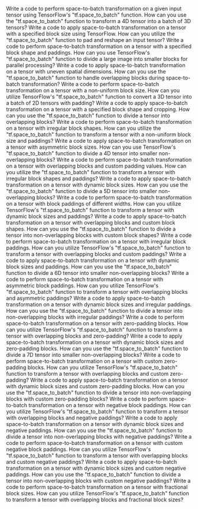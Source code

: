 Write a code to perform space-to-batch transformation on a given input tensor using TensorFlow's "tf.space_to_batch" function.
How can you use the "tf.space_to_batch" function to transform a 4D tensor into a batch of 3D tensors?
Write a code to apply space-to-batch transformation on a tensor with a specified block size using TensorFlow.
How can you utilize the "tf.space_to_batch" function to pad and reshape an input tensor?
Write a code to perform space-to-batch transformation on a tensor with a specified block shape and paddings.
How can you use TensorFlow's "tf.space_to_batch" function to divide a large image into smaller blocks for parallel processing?
Write a code to apply space-to-batch transformation on a tensor with uneven spatial dimensions.
How can you use the "tf.space_to_batch" function to handle overlapping blocks during space-to-batch transformation?
Write a code to perform space-to-batch transformation on a tensor with a non-uniform block size.
How can you utilize TensorFlow's "tf.space_to_batch" function to convert a 3D tensor into a batch of 2D tensors with padding?
Write a code to apply space-to-batch transformation on a tensor with a specified block shape and cropping.
How can you use the "tf.space_to_batch" function to divide a tensor into overlapping blocks?
Write a code to perform space-to-batch transformation on a tensor with irregular block shapes.
How can you utilize the "tf.space_to_batch" function to transform a tensor with a non-uniform block size and paddings?
Write a code to apply space-to-batch transformation on a tensor with asymmetric block sizes.
How can you use TensorFlow's "tf.space_to_batch" function to divide a 4D tensor into smaller non-overlapping blocks?
Write a code to perform space-to-batch transformation on a tensor with overlapping blocks and custom padding values.
How can you utilize the "tf.space_to_batch" function to transform a tensor with irregular block shapes and paddings?
Write a code to apply space-to-batch transformation on a tensor with dynamic block sizes.
How can you use the "tf.space_to_batch" function to divide a 5D tensor into smaller non-overlapping blocks?
Write a code to perform space-to-batch transformation on a tensor with block paddings of different widths.
How can you utilize TensorFlow's "tf.space_to_batch" function to transform a tensor with dynamic block sizes and paddings?
Write a code to apply space-to-batch transformation on a tensor with overlapping blocks and custom block shapes.
How can you use the "tf.space_to_batch" function to divide a tensor into non-overlapping blocks with custom block shapes?
Write a code to perform space-to-batch transformation on a tensor with irregular block paddings.
How can you utilize TensorFlow's "tf.space_to_batch" function to transform a tensor with overlapping blocks and custom paddings?
Write a code to apply space-to-batch transformation on a tensor with dynamic block sizes and paddings.
How can you use the "tf.space_to_batch" function to divide a 6D tensor into smaller non-overlapping blocks?
Write a code to perform space-to-batch transformation on a tensor with asymmetric block paddings.
How can you utilize TensorFlow's "tf.space_to_batch" function to transform a tensor with overlapping blocks and asymmetric paddings?
Write a code to apply space-to-batch transformation on a tensor with dynamic block sizes and irregular paddings.
How can you use the "tf.space_to_batch" function to divide a tensor into non-overlapping blocks with irregular paddings?
Write a code to perform space-to-batch transformation on a tensor with zero-padding blocks.
How can you utilize TensorFlow's "tf.space_to_batch" function to transform a tensor with overlapping blocks and zero-padding?
Write a code to apply space-to-batch transformation on a tensor with dynamic block sizes and zero-padding blocks.
How can you use the "tf.space_to_batch" function to divide a 7D tensor into smaller non-overlapping blocks?
Write a code to perform space-to-batch transformation on a tensor with custom zero-padding blocks.
How can you utilize TensorFlow's "tf.space_to_batch" function to transform a tensor with overlapping blocks and custom zero-padding?
Write a code to apply space-to-batch transformation on a tensor with dynamic block sizes and custom zero-padding blocks.
How can you use the "tf.space_to_batch" function to divide a tensor into non-overlapping blocks with custom zero-padding blocks?
Write a code to perform space-to-batch transformation on a tensor with negative block paddings.
How can you utilize TensorFlow's "tf.space_to_batch" function to transform a tensor with overlapping blocks and negative paddings?
Write a code to apply space-to-batch transformation on a tensor with dynamic block sizes and negative paddings.
How can you use the "tf.space_to_batch" function to divide a tensor into non-overlapping blocks with negative paddings?
Write a code to perform space-to-batch transformation on a tensor with custom negative block paddings.
How can you utilize TensorFlow's "tf.space_to_batch" function to transform a tensor with overlapping blocks and custom negative paddings?
Write a code to apply space-to-batch transformation on a tensor with dynamic block sizes and custom negative paddings.
How can you use the "tf.space_to_batch" function to divide a tensor into non-overlapping blocks with custom negative paddings?
Write a code to perform space-to-batch transformation on a tensor with fractional block sizes.
How can you utilize TensorFlow's "tf.space_to_batch" function to transform a tensor with overlapping blocks and fractional block sizes?